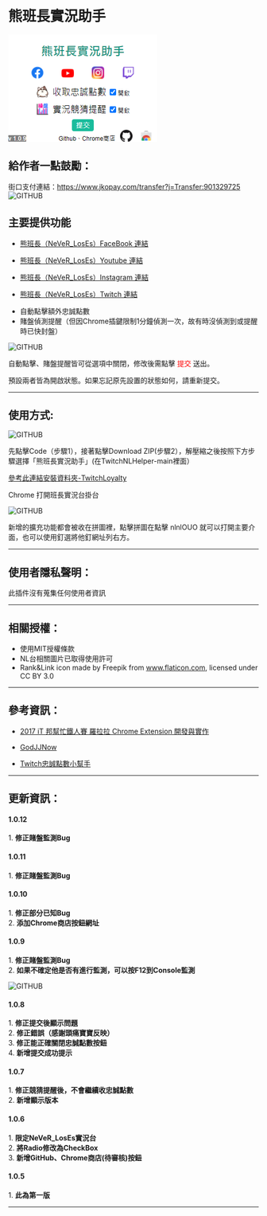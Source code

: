 # 熊班長實況助手

![GITHUB]( https://github.com/JinWei0811/-/blob/main/interface.png "interface")

## 給作者一點鼓勵：
街口支付連結：https://www.jkopay.com/transfer?j=Transfer:901329725 <br>
![GITHUB]( https://github.com/JinWei0811/NLHelper/blob/main/JKOPay.jpg "JKOPay")
## 主要提供功能
- <p><a href="https://www.facebook.com/NeVeRLosEs">熊班長（NeVeR_LosEs）FaceBook 連結</a></p>
- <p><a href="https://www.youtube.com/channel/UCRdJzOsu4MwKmY04vfAIDHw">熊班長（NeVeR_LosEs）Youtube 連結</a></p>
- <p><a href="https://www.instagram.com/nln1nl/?hl=zh-tw">熊班長（NeVeR_LosEs）Instagram 連結</a></p>
- <p><a href="https://www.twitch.tv/never_loses">熊班長（NeVeR_LosEs）Twitch 連結</a></p>
- 自動點擊額外忠誠點數
- 賭盤偵測提醒（但因Chrome插鍵限制1分鐘偵測一次，故有時沒偵測到或提醒時已快封盤）

![GITHUB]( https://github.com/JinWei0811/TwitchNLHelper/blob/main/Notification.png "notification")
<p>自動點擊、賭盤提醒皆可從選項中關閉，修改後需點擊 <font color=#FF0000>提交</font> 送出。</p>
<p>預設兩者皆為開啟狀態。如果忘記原先設置的狀態如何，請重新提交。</p>
<hr>

## 使用方式:
![GITHUB]( https://github.com/JinWei0811/TwitchNLHelper/blob/main/Github_Download.png "introduction")

<p>先點擊Code（步驟1），接著點擊Download ZIP(步驟2），解壓縮之後按照下方步驟選擇「熊班長實況助手」(在TwitchNLHelper-main裡面）</p>

<p><a href="https://www.alexclassroom.com/internet/google/google-chrome/how-to-manually-install-chrome-extension/">參考此連結安裝資料夾-TwitchLoyalty</a></p>

<p>Chrome 打開班長實況台掛台</p>

![GITHUB]( https://github.com/JinWei0811/TwitchNLHelper/blob/main/Introduction.png "introduction")
<p>新增的擴充功能都會被收在拼圖裡，點擊拼圖在點擊 nlnlOUO 就可以打開主要介面，也可以使用釘選將他釘網址列右方。</p>

<hr>

## 使用者隱私聲明：
此插件沒有蒐集任何使用者資訊

<hr>

## 相關授權：
* 使用MIT授權條款
* NL台相關圖片已取得使用許可
* Rank&Link icon made by Freepik from www.flaticon.com, licensed under CC BY 3.0

<hr>

## 參考資訊：
* <p><a href="https://ithelp.ithome.com.tw/users/20079450/ironman/1149">2017 iT 邦幫忙鐵人賽 羅拉拉 Chrome Extension 開發與實作</a></p>
* <p><a href="https://github.com/kakapontw/GodJJNow">GodJJNow</a></p>
* <p><a href="https://github.com/sky7st/TwitchAutoLoyalty">Twitch忠誠點數小幫手</a></p>


<hr>

## 更新資訊：

<h4>1.0.12</h4>
1. <strong>修正賭盤監測Bug</strong>

<h4>1.0.11</h4>
1. <strong>修正賭盤監測Bug</strong>

<h4>1.0.10</h4>
1. <strong>修正部分已知Bug</strong> <br>
2. <strong>添加Chrome商店按鈕網址</strong>

<h4>1.0.9</h4>
1. <strong>修正賭盤監測Bug</strong> <br>
2. <strong>如果不確定他是否有進行監測，可以按F12到Console監測</strong> <br>

![GITHUB]( https://github.com/JinWei0811/TwitchNLHelper/blob/main/Detection.png "Detection")


<h4>1.0.8</h4>
1. <strong>修正提交後顯示問題</strong> <br>
2. <strong>修正錯誤（感謝頭痛寶寶反映）</strong> <br>
3. <strong>修正能正確關閉忠誠點數按鈕</strong> <br>
4. <strong>新增提交成功提示</strong>


<h4>1.0.7</h4>
1. <strong>修正競猜提醒後，不會繼續收忠誠點數</strong> <br>
2. <strong>新增顯示版本</strong>

<h4>1.0.6</h4>
1. <strong>限定NeVeR_LosEs實況台</strong> <br>
2. <strong>將Radio修改為CheckBox</strong> <br>
3. <strong>新增GitHub、Chrome商店(待審核)按鈕</strong>

<h4>1.0.5</h4>
1. <strong>此為第一版</strong>

<hr>
